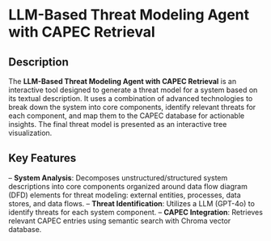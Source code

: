 # LLM-Based Threat Modeling Agent with CAPEC Retrieval

## Description
The **LLM-Based Threat Modeling Agent with CAPEC Retrieval** is an interactive tool designed to generate a threat model for a system based on its textual description. It uses a combination of advanced technologies to break down the system into core components, identify relevant threats for each component, and map them to the CAPEC database for actionable insights. The final threat model is presented as an interactive tree visualization.

## Key Features
– **System Analysis**: Decomposes unstructured/structured system descriptions into core components organized around data flow diagram (DFD) elements for threat modeling: external entities, processes, data stores, and data flows.
– **Threat Identification**:  Utilizes a LLM (GPT-4o) to identify threats for each system component.
– **CAPEC Integration**: Retrieves relevant CAPEC entries using semantic search with Chroma vector database.
